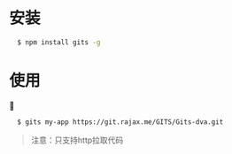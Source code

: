 # 安装

```bash
  $ npm install gits -g
```

# 使用

```bash
  $ gits my-app https://git.rajax.me/GITS/Gits-dva.git
```
> 注意：只支持http拉取代码